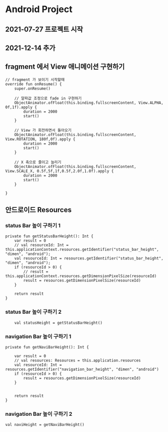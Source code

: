 # Android Project
## 2021-07-27 프로젝트 시작


## 2021-12-14 추가

## fragment 에서 View 애니메이션 구현하기

    // fragment 가 보이기 시작할때
    override fun onResume() {
        super.onResume()

        // 알파값 조정으로 fade in 구현하기
        ObjectAnimator.ofFloat(this.binding.fullscreenContent, View.ALPHA, 0f,1f).apply {
            duration = 2000
            start()
        }

        // View 가 회전하면서 돌아오기
        ObjectAnimator.ofFloat(this.binding.fullscreenContent, View.ROTATION, 180f,0f).apply {
            duration = 2000
            start()
        }

        // X 축으로 줄이고 늘리기 
        ObjectAnimator.ofFloat(this.binding.fullscreenContent, View.SCALE_X, 0.5f,5f,1f,0.5f,2.0f,1.0f).apply {
            duration = 2000
            start()
        }

    }

## 안드로이드 Resources

### status Bar 높이 구하기 1

    private fun getStatusBarHeight(): Int {
        var result = 0
        // val resourceId: Int = this.applicationContext.resources.getIdentifier("status_bar_height", "dimen", "android");
        val resourceId: Int = resources.getIdentifier("status_bar_height", "dimen", "android");
        if (resourceId > 0) {
            // result = this.applicationContext.resources.getDimensionPixelSize(resourceId)
            result = resources.getDimensionPixelSize(resourceId)
        }

        return result
    }

### status Bar 높이 구하기 2

        val statusHeight = getStatusBarHeight()

### navigation Bar 높이 구하기 1

    private fun getNaviBarHeight(): Int {

        var result = 0
        // val resources: Resources = this.application.resources
        val resourceId: Int = resources.getIdentifier("navigation_bar_height", "dimen", "android")
        if (resourceId > 0) {
            result = resources.getDimensionPixelSize(resourceId)
        }

        
        return result
    }

### navigation Bar 높이 구하기 2

    val naviHeight = getNaviBarHeight()


